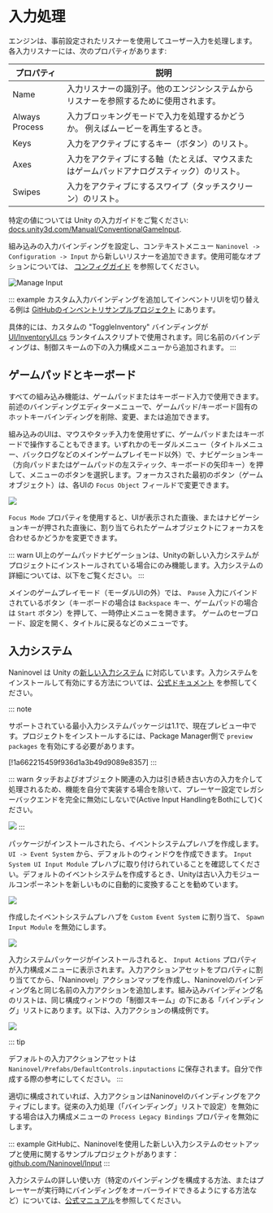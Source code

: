 # 入力処理

エンジンは、事前設定されたリスナーを使用してユーザー入力を処理します。 各入力リスナーには、次のプロパティがあります:

プロパティ | 説明
--- | ---
Name | 入力リスナーの識別子。他のエンジンシステムからリスナーを参照するために使用されます。
Always Process | 入力ブロッキングモードで入力を処理するかどうか。 例えばムービーを再生するとき。
Keys | 入力をアクティブにするキー（ボタン）のリスト。
Axes | 入力をアクティブにする軸（たとえば、マウスまたはゲームパッドアナログスティック）のリスト。
Swipes | 入力をアクティブにするスワイプ（タッチスクリーン）のリスト。

特定の値については Unity の入力ガイドをご覧ください: [docs.unity3d.com/Manual/ConventionalGameInput](https://docs.unity3d.com/Manual/ConventionalGameInput.html).

組み込みの入力バインディングを設定し、コンテキストメニュー `Naninovel -> Configuration -> Input` から新しいリスナーを追加できます。使用可能なオプションについては、 [コンフィグガイド](/ja/guide/configuration.md#input) を参照してください。

![Manage Input](https://i.gyazo.com/2f97539323c9fc36124e286856a36f84.png)

::: example
カスタム入力バインディングを追加してインベントリUIを切り替える例は [GitHubのインベントリサンプルプロジェクト](https://github.com/Naninovel/Inventory) にあります。

具体的には、カスタムの "ToggleInventory" バインディングが [UI/InventoryUI.cs](https://github.com/Naninovel/Inventory/blob/master/Assets/NaninovelInventory/Runtime/UI/InventoryUI.cs#L215) ランタイムスクリプトで使用されます。同じ名前のバインディングは、制御スキームの下の入力構成メニューから追加されます。
:::

## ゲームパッドとキーボード

すべての組み込み機能は、ゲームパッドまたはキーボード入力で使用できます。前述のバインディングエディターメニューで、ゲームパッド/キーボード固有のホットキーバインディングを削除、変更、または追加できます。

組み込みのUIは、マウスやタッチ入力を使用せずに、ゲームパッドまたはキーボードで操作することもできます。いずれかのモーダルメニュー（タイトルメニュー、バックログなどのメインゲームプレイモード以外）で、ナビゲーションキー（方向パッドまたはゲームパッドの左スティック、キーボードの矢印キー）を押して、メニューのボタンを選択します。フォーカスされた最初のボタン（ゲームオブジェクト）は、各UIの `Focus Object` フィールドで変更できます。

![](https://i.gyazo.com/809d4c423d1696a075d5fb73370d48fa.png)

`Focus Mode` プロパティを使用すると、UIが表示された直後、またはナビゲーションキーが押された直後に、割り当てられたゲームオブジェクトにフォーカスを合わせるかどうかを変更できます。

::: warn
UI上のゲームパッドナビゲーションは、Unityの新しい入力システムがプロジェクトにインストールされている場合にのみ機能します。入力システムの詳細については、以下をご覧ください。
:::

メインのゲームプレイモード（モーダルUIの外）では、 `Pause` 入力にバインドされているボタン（キーボードの場合は `Backspace` キー、ゲームパッドの場合は `Start` ボタン）を押して、一時停止メニューを開きます。 ゲームのセーブロード、設定を開く、タイトルに戻るなどのメニューです。

## 入力システム

Naninovel は Unity の[新しい入力システム](https://blogs.unity3d.com/2019/10/14/introducing-the-new-input-system/) に対応しています。入力システムをインストールして有効にする方法については、[公式ドキュメント](https://docs.unity3d.com/Packages/com.unity.inputsystem@1.0/manual/Installation.html) を参照してください。


::: note

サポートされている最小入力システムパッケージは1.1で、現在プレビュー中です。プロジェクトをインストールするには、Package Manager側で `preview packages` を有効にする必要があります。

[!1a662215459f936d1a3b49d9089e8357]
:::

::: warn
タッチおよびオブジェクト関連の入力は引き続き古い方の入力を介して処理されるため、機能を自分で実装する場合を除いて、プレーヤー設定でレガシーバックエンドを完全に無効にしないで(Active Input HandlingをBothにして)ください。

![](https://i.gyazo.com/bdac8d3ce8380f571bc3bc2e18a0074d.png)
:::

パッケージがインストールされたら、イベントシステムプレハブを作成します。 `UI -> Event System` から、デフォルトのウィンドウを作成できます。 `Input System UI Input Module` プレハブに取り付けられていることを確認してください。デフォルトのイベントシステムを作成するとき、Unityは古い入力モジュールコンポーネントを新しいものに自動的に変換することを勧めています。

![](https://i.gyazo.com/965b87f8585cb31ae2452f19882bdab7.png)

作成したイベントシステムプレハブを `Custom Event System` に割り当て、 `Spawn Input Module` を無効にします。

![](https://i.gyazo.com/b06177545022b8816e342b984afecaea.png)

入力システムパッケージがインストールされると、 `Input Actions` プロパティが入力構成メニューに表示されます。入力アクションアセットをプロパティに割り当ててから、「Naninovel」アクションマップを作成し、Naninovelのバインディング名と同じ名前の入力アクションを追加します。組み込みバインディング名のリストは、同じ構成ウィンドウの「制御スキーム」の下にある「バインディング」リストにあります。以下は、入力アクションの構成例です。

![](https://i.gyazo.com/07fb5702badd3e698c3533f28585a15b.png)

::: tip

デフォルトの入力アクションアセットは `Naninovel/Prefabs/DefaultControls.inputactions` に保存されます。自分で作成する際の参考にしてください。
:::

適切に構成されていれば、入力アクションはNaninovelのバインディングをアクティブにします。従来の入力処理（「バインディング」リストで設定）を無効にする場合は入力構成メニューの `Process Legacy Bindings` プロパティを無効にします。

::: example
GitHubに、Naninovelを使用した新しい入力システムのセットアップと使用に関するサンプルプロジェクトがあります： [github.com/Naninovel/Input](https://github.com/Naninovel/Input)
:::

入力システムの詳しい使い方（特定のバインディングを構成する方法、またはプレーヤーが実行時にバインディングをオーバーライドできるようにする方法など）については、[公式マニュアル](https://docs.unity3d.com/Packages/com.unity.inputsystem@1.0/manual)を参照してください。
